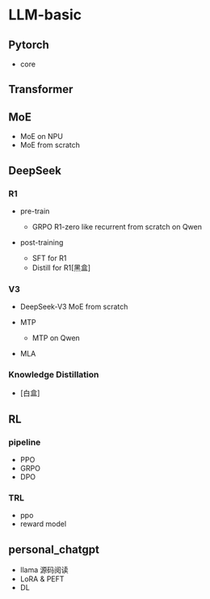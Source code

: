 # LLM-basic
## Pytorch
+ core

## Transformer

## MoE
+ MoE on NPU
+ MoE from scratch
 
## DeepSeek
### R1
+ pre-train
  - GRPO 
    R1-zero like recurrent from scratch on Qwen 

+ post-training
  - SFT for R1
  - Distill for R1[黑盒]


### V3
+ DeepSeek-V3 MoE from scratch  

+ MTP
  - MTP on Qwen

+ MLA  

### Knowledge Distillation
+ [白盒]


## RL
### pipeline
+ PPO
+ GRPO
+ DPO

### TRL 
+ ppo
+ reward model

## personal_chatgpt
+ llama 源码阅读
+ LoRA & PEFT
+ DL
